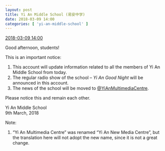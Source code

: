 ```yaml
---
layout: post
title: Yi An Middle School (易安中学)
date: 2018-03-09 14:00
categories: [ 'yi-an-middle-school' ]
---
```


<div class="weibo-info">
  <a href="https://weibo.com/6074218720/G6zoTuVYq">2018-03-09 14:00</a>
</div>

Good afternoon, students!

This is an important notice:

<!-- more -->

1. This account will update information related to all the members of Yi An Middle School from today.
2. The regular radio show of the school – *Yi An Good Night* will be announced in this account.
3. The news of the school will be moved to [@YiAnMultimediaCentre](https://weibo.com/u/6196825252).
  
Please notice this and remain each other.

Yi An Middle School  
9th March, 2018

Note:
1. “Yi An Multimedia Centre” was renamed “Yi An New Media Centre”, but the translation here will not adopt the new name, since it is not a great change.
